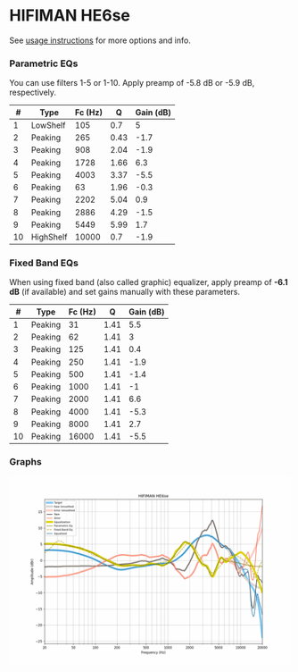 # HIFIMAN HE6se
See [usage instructions](https://github.com/jaakkopasanen/AutoEq#usage) for more options and info.

### Parametric EQs
You can use filters 1-5 or 1-10. Apply preamp of -5.8 dB or -5.9 dB, respectively.

|   # | Type      |   Fc (Hz) |    Q |   Gain (dB) |
|-----|-----------|-----------|------|-------------|
|   1 | LowShelf  |       105 | 0.7  |         5   |
|   2 | Peaking   |       265 | 0.43 |        -1.7 |
|   3 | Peaking   |       908 | 2.04 |        -1.9 |
|   4 | Peaking   |      1728 | 1.66 |         6.3 |
|   5 | Peaking   |      4003 | 3.37 |        -5.5 |
|   6 | Peaking   |        63 | 1.96 |        -0.3 |
|   7 | Peaking   |      2202 | 5.04 |         0.9 |
|   8 | Peaking   |      2886 | 4.29 |        -1.5 |
|   9 | Peaking   |      5449 | 5.99 |         1.7 |
|  10 | HighShelf |     10000 | 0.7  |        -1.9 |

### Fixed Band EQs
When using fixed band (also called graphic) equalizer, apply preamp of **-6.1 dB** (if available) and set gains manually with these parameters.

|   # | Type    |   Fc (Hz) |    Q |   Gain (dB) |
|-----|---------|-----------|------|-------------|
|   1 | Peaking |        31 | 1.41 |         5.5 |
|   2 | Peaking |        62 | 1.41 |         3   |
|   3 | Peaking |       125 | 1.41 |         0.4 |
|   4 | Peaking |       250 | 1.41 |        -1.9 |
|   5 | Peaking |       500 | 1.41 |        -1.4 |
|   6 | Peaking |      1000 | 1.41 |        -1   |
|   7 | Peaking |      2000 | 1.41 |         6.6 |
|   8 | Peaking |      4000 | 1.41 |        -5.3 |
|   9 | Peaking |      8000 | 1.41 |         2.7 |
|  10 | Peaking |     16000 | 1.41 |        -5.5 |

### Graphs
![](./HIFIMAN%20HE6se.png)
